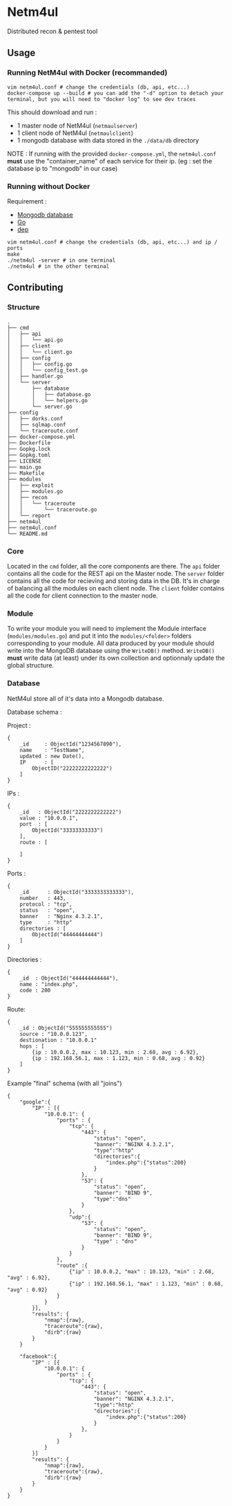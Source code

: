 # Netm4ul
Distributed recon &amp; pentest tool

## Usage

### Running NetM4ul with Docker (recommanded)

```
vim netm4ul.conf # change the credentials (db, api, etc...)
docker-compose up --build # you can add the "-d" option to detach your terminal, but you will need to "docker log" to see dev traces
```

This should download and run :
- 1 master node of NetM4ul (`netmaulserver`)
- 1 client node of NetM4ul (`netmaulclient`)
- 1 mongodb database with data stored in the `./data/db` directory

NOTE : If running with the provided `docker-compose.yml`, the `netm4ul.conf` **must** use the "container_name" of each service for their ip. (eg : set the database ip to "mongodb" in our case)

### Running without Docker

Requirement : 
- [Mongodb database](https://www.mongodb.com)
- [Go](https://golang.org/)
- [dep](https://github.com/golang/dep)

```
vim netm4ul.conf # change the credentials (db, api, etc...) and ip / ports
make
./netm4ul -server # in one terminal
./netm4ul # in the other terminal
```

## Contributing

### Structure

```
.
├── cmd
│   ├── api
│   │   └── api.go
│   ├── client
│   │   └── client.go
│   ├── config
│   │   ├── config.go
│   │   └── config_test.go
│   ├── handler.go
│   └── server
│       ├── database
│       │   ├── database.go
│       │   └── helpers.go
│       └── server.go
├── config
│   ├── dorks.conf
│   ├── sqlmap.conf
│   └── traceroute.conf
├── docker-compose.yml
├── Dockerfile
├── Gopkg.lock
├── Gopkg.toml
├── LICENSE
├── main.go
├── Makefile
├── modules
│   ├── exploit
│   ├── modules.go
│   ├── recon
│   │   └── traceroute
│   │       └── traceroute.go
│   └── report
├── netm4ul
├── netm4ul.conf
└── README.md
```

### Core

Located in the `cmd` folder, all the core components are there.
The `api` folder contains all the code for the REST api on the Master node.
The `server` folder contains all the code for recieving and storing data in the DB. It's in charge of balancing all the modules on each client node.
The `client` folder contains all the code for client connection to the master node.

### Module

To write your module you will need to implement the Module interface (`modules/modules.go`) and put it into the `modules/<folder>` folders corresponding to your module.
All data produced by your module should write into the MongoDB database using the `WriteDB()` method.
`WriteDB()` **must** write data (at least) under its own collection and optionnaly update the global structure.

### Database

NetM4ul store all of it's data into a Mongodb database.

Database schema :

Project : 
```
{
    _id     : ObjectId("1234567890"),
    name    : "TestName",
    updated : new Date(),
    IP      : [
        ObjectID("22222222222222")
    ]
}
```

IPs :
```
{
    _id   : ObjectId("2222222222222")
    value : "10.0.0.1",
    port  : [
        ObjectId("33333333333")
    ],
    route : [

    ]
}
```

Ports :

```
{
    _id      : ObjectId("3333333333333"),
    number   : 443,
    protocol : "tcp",
    status   : "open",
    banner   : "Nginx 4.3.2.1",
    type     : "http"
    directories : [
        ObjectId("44444444444")
    ]
}
```

Directories :

```
{
    _id  : ObjectId("444444444444"),
    name : "index.php",
    code : 200
}
```

Route:

```
{
    _id : ObjectId("555555555555")
    source : "10.0.0.123",
    destionation : "10.0.0.1"
    hops : [
        {ip : 10.0.0.2, max : 10.123, min : 2.68, avg : 6.92},
        {ip : 192.168.56.1, max : 1.123, min : 0.68, avg : 0.92}
    ]
}
```

Example "final" schema (with all "joins")

```
{
    "google":{
        "IP" : [{
            "10.0.0.1": {
                "ports" : {
                    "tcp": {
                        "443": {
                            "status": "open",
                            "banner": "NGINX 4.3.2.1",
                            "type":"http"
                            "directories":{
                                "index.php":{"status":200}
                            }
                        },
                        "53": {
                            "status": "open",
                            "banner": "BIND 9",
                            "type":"dns"
                        }
                    },
                    "udp":{
                        "53": {
                            "status": "open",
                            "banner": "BIND 9",
                            "type" : "dns"
                        }
                    }
                },
                "route" :{
                    {"ip" : 10.0.0.2, "max" : 10.123, "min" : 2.68, "avg" : 6.92},
                    {"ip" : 192.168.56.1, "max" : 1.123, "min" : 0.68, "avg" : 0.92}
                }
            }
        }],
        "results": {
            "nmap":{raw},
            "traceroute":{raw},
            "dirb":{raw}
        }
    }

    "facebook":{
        "IP" : [{
            "10.0.0.1": {
                "ports" : {
                    "tcp": {
                        "443": {
                            "status": "open",
                            "banner": "NGINX 4.3.2.1",
                            "type":"http"
                            "directories":{
                                "index.php":{"status":200}
                            }
                        },
                    }
                }
            }
        }]
        "results": {
            "nmap":{raw},
            "traceroute":{raw},
            "dirb":{raw}
        }
    }
}
```